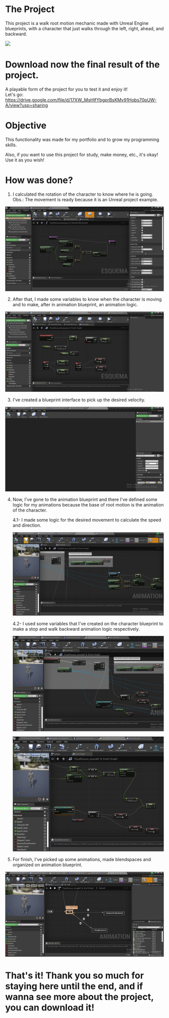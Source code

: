 # The Project
This project is a walk root motion mechanic made with Unreal Engine blueprints, with a character that just walks through the left, right, ahead, and backward.

![](https://github.com/KaykyDeSouzaDias/Walk-Root-Motion-System-Unreal-Blueprint-/blob/main/ReadMe_Img%26GIF/WalkRootMotion_GIF.gif)

# Download now the final result of the project.
A playable form of the project for you to test it and enjoy it! \
Let's go: https://drive.google.com/file/d/17XW_MsHlfYbgprBsKMv91Hobs70pUW-A/view?usp=sharing

# Objective
This functionality was made for my portfolio and to grow my programming skills.

Also, if you want to use this project for study, make money, etc., it's okay! Use it as you wish!

# How was done?

1. I calculated the rotation of the character to know where he is going. Obs.: The movement is ready because it is an Unreal project example.

![](https://github.com/KaykyDeSouzaDias/Walk-Root-Motion-System-Unreal-Blueprint-/blob/main/ReadMe_Img%26GIF/01.JPG)

2. After that, I made some variables to know when the character is moving and to make, after in animation blueprint, an animation logic.

![](https://github.com/KaykyDeSouzaDias/Walk-Root-Motion-System-Unreal-Blueprint-/blob/main/ReadMe_Img%26GIF/02.JPG)

3. I've created a blueprint interface to pick up the desired velocity.

![](https://github.com/KaykyDeSouzaDias/Walk-Root-Motion-System-Unreal-Blueprint-/blob/main/ReadMe_Img%26GIF/3.JPG)

4. Now, I've gone to the animation blueprint and there I've defined some logic for my animations because the base of root motion is the animation of the character.

   4.1- I made some logic for the desired movement to calculate the speed and direction.
   
   ![](https://github.com/KaykyDeSouzaDias/Walk-Root-Motion-System-Unreal-Blueprint-/blob/main/ReadMe_Img%26GIF/4.1.JPG)
   
   4.2- I used some variables that I've created on the character blueprint to make a stop and walk backward animation logic respectively.
   
   ![](https://github.com/KaykyDeSouzaDias/Walk-Root-Motion-System-Unreal-Blueprint-/blob/main/ReadMe_Img%26GIF/4.2.1.JPG)
   
   ![](https://github.com/KaykyDeSouzaDias/Walk-Root-Motion-System-Unreal-Blueprint-/blob/main/ReadMe_Img%26GIF/4.2.2.JPG)
   
5. For finish, I've picked up some animations, made blendspaces and organized on animation blueprint.

![](https://github.com/KaykyDeSouzaDias/Walk-Root-Motion-System-Unreal-Blueprint-/blob/main/ReadMe_Img%26GIF/05.JPG)

# That's it! Thank you so much for staying here until the end, and if wanna see more about the project, you can download it!
